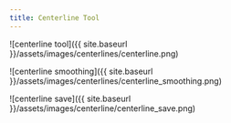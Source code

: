 ```yaml
---
title: Centerline Tool
---
```


![centerline tool]({{ site.baseurl }}/assets/images/centerlines/centerline.png)

![centerline smoothing]({{ site.baseurl }}/assets/images/centerlines/centerline_smoothing.png)

![centerline save]({{ site.baseurl }}/assets/images/centerline/centerline_save.png)

